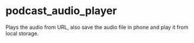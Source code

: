 # podcast_audio_player
Plays the audio from URL, also save the audio file in phone and play it from local storage.
